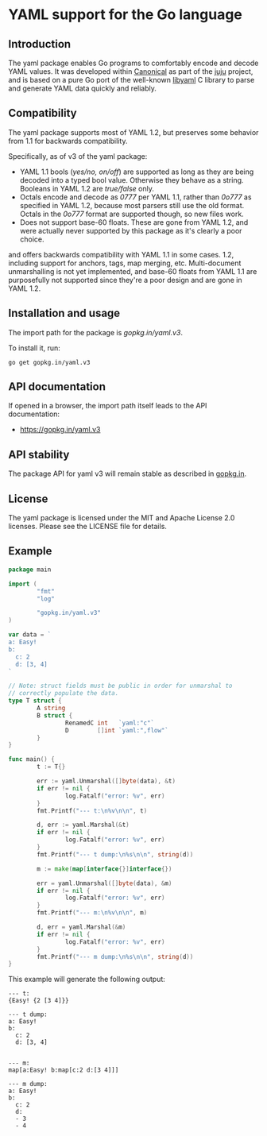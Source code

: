 # YAML support for the Go language

## Introduction

The yaml package enables Go programs to comfortably encode and decode YAML
values. It was developed within [Canonical](https://www.canonical.com) as part
of the [juju](https://juju.ubuntu.com) project, and is based on a pure Go port
of the well-known [libyaml](http://pyyaml.org/wiki/LibYAML) C library to parse
and generate YAML data quickly and reliably.

## Compatibility

The yaml package supports most of YAML 1.2, but preserves some behavior from 1.1
for backwards compatibility.

Specifically, as of v3 of the yaml package:

*   YAML 1.1 bools (*yes/no, on/off*) are supported as long as they are being
    decoded into a typed bool value. Otherwise they behave as a string. Booleans
    in YAML 1.2 are *true/false* only.
*   Octals encode and decode as *0777* per YAML 1.1, rather than *0o777* as
    specified in YAML 1.2, because most parsers still use the old format. Octals
    in the *0o777* format are supported though, so new files work.
*   Does not support base-60 floats. These are gone from YAML 1.2, and were
    actually never supported by this package as it's clearly a poor choice.

and offers backwards compatibility with YAML 1.1 in some cases. 1.2, including
support for anchors, tags, map merging, etc. Multi-document unmarshalling is not
yet implemented, and base-60 floats from YAML 1.1 are purposefully not supported
since they're a poor design and are gone in YAML 1.2.

## Installation and usage

The import path for the package is *gopkg.in/yaml.v3*.

To install it, run:

    go get gopkg.in/yaml.v3

## API documentation

If opened in a browser, the import path itself leads to the API documentation:

*   <https://gopkg.in/yaml.v3>

## API stability

The package API for yaml v3 will remain stable as described in
[gopkg.in](https://gopkg.in).

## License

The yaml package is licensed under the MIT and Apache License 2.0 licenses.
Please see the LICENSE file for details.

## Example

```Go
package main

import (
        "fmt"
        "log"

        "gopkg.in/yaml.v3"
)

var data = `
a: Easy!
b:
  c: 2
  d: [3, 4]
`

// Note: struct fields must be public in order for unmarshal to
// correctly populate the data.
type T struct {
        A string
        B struct {
                RenamedC int   `yaml:"c"`
                D        []int `yaml:",flow"`
        }
}

func main() {
        t := T{}

        err := yaml.Unmarshal([]byte(data), &t)
        if err != nil {
                log.Fatalf("error: %v", err)
        }
        fmt.Printf("--- t:\n%v\n\n", t)

        d, err := yaml.Marshal(&t)
        if err != nil {
                log.Fatalf("error: %v", err)
        }
        fmt.Printf("--- t dump:\n%s\n\n", string(d))

        m := make(map[interface{}]interface{})

        err = yaml.Unmarshal([]byte(data), &m)
        if err != nil {
                log.Fatalf("error: %v", err)
        }
        fmt.Printf("--- m:\n%v\n\n", m)

        d, err = yaml.Marshal(&m)
        if err != nil {
                log.Fatalf("error: %v", err)
        }
        fmt.Printf("--- m dump:\n%s\n\n", string(d))
}
```

This example will generate the following output:

    --- t:
    {Easy! {2 [3 4]}}

    --- t dump:
    a: Easy!
    b:
      c: 2
      d: [3, 4]


    --- m:
    map[a:Easy! b:map[c:2 d:[3 4]]]

    --- m dump:
    a: Easy!
    b:
      c: 2
      d:
      - 3
      - 4
